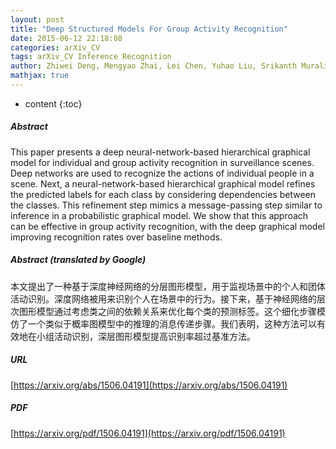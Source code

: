 ```yaml
---
layout: post
title: "Deep Structured Models For Group Activity Recognition"
date: 2015-06-12 22:18:08
categories: arXiv_CV
tags: arXiv_CV Inference Recognition
author: Zhiwei Deng, Mengyao Zhai, Lei Chen, Yuhao Liu, Srikanth Muralidharan, Mehrsan Javan Roshtkhari, Greg Mori
mathjax: true
---
```


* content
{:toc}

##### Abstract
This paper presents a deep neural-network-based hierarchical graphical model for individual and group activity recognition in surveillance scenes. Deep networks are used to recognize the actions of individual people in a scene. Next, a neural-network-based hierarchical graphical model refines the predicted labels for each class by considering dependencies between the classes. This refinement step mimics a message-passing step similar to inference in a probabilistic graphical model. We show that this approach can be effective in group activity recognition, with the deep graphical model improving recognition rates over baseline methods.

##### Abstract (translated by Google)
本文提出了一种基于深度神经网络的分层图形模型，用于监视场景中的个人和团体活动识别。深度网络被用来识别个人在场景中的行为。接下来，基于神经网络的层次图形模型通过考虑类之间的依赖关系来优化每个类的预测标签。这个细化步骤模仿了一个类似于概率图模型中的推理的消息传递步骤。我们表明，这种方法可以有效地在小组活动识别，深层图形模型提高识别率超过基准方法。

##### URL
[https://arxiv.org/abs/1506.04191](https://arxiv.org/abs/1506.04191)

##### PDF
[https://arxiv.org/pdf/1506.04191](https://arxiv.org/pdf/1506.04191)

